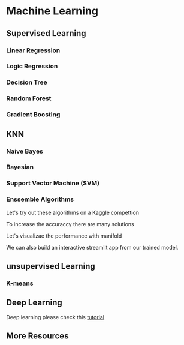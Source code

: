 # Machine Learning

## Supervised Learning

### Linear Regression

### Logic Regression

### Decision Tree

### Random Forest

### Gradient Boosting

## KNN

### Naive Bayes

### Bayesian

### Support Vector Machine (SVM)

### Enssemble Algorithms

Let's try out these algorithms on a Kaggle compettion

To increase the accuraccy there are many solutions

Let's visualizae the performance with manifold

We can also build an interactive streamlit app from our trained model.

## unsupervised Learning

### K-means

## Deep Learning

Deep learning please check this [tutorial](Deep_Learning.md)


## More Resources








